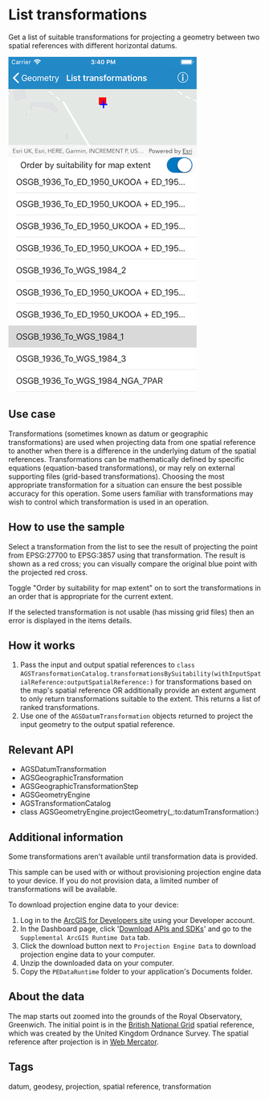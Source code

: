 # List transformations

Get a list of suitable transformations for projecting a geometry between two spatial references with different horizontal datums.

![Image of list transformations by suitability](list-transformations.png)

## Use case

Transformations (sometimes known as datum or geographic transformations) are used when projecting data from one spatial reference to another when there is a difference in the underlying datum of the spatial references. Transformations can be mathematically defined by specific equations (equation-based transformations), or may rely on external supporting files (grid-based transformations). Choosing the most appropriate transformation for a situation can ensure the best possible accuracy for this operation. Some users familiar with transformations may wish to control which transformation is used in an operation.

## How to use the sample

Select a transformation from the list to see the result of projecting the point from EPSG:27700 to EPSG:3857 using that transformation. The result is shown as a red cross; you can visually compare the original blue point with the projected red cross.

Toggle "Order by suitability for map extent" on to sort the transformations in an order that is appropriate for the current extent.

If the selected transformation is not usable (has missing grid files) then an error is displayed in the items details.

## How it works

1. Pass the input and output spatial references to `class AGSTransformationCatalog.transformationsBySuitability(withInputSpatialReference:outputSpatialReference:)` for transformations based on the map's spatial reference OR additionally provide an extent argument to only return transformations suitable to the extent. This returns a list of ranked transformations.
2. Use one of the `AGSDatumTransformation` objects returned to project the input geometry to the output spatial reference.

## Relevant API

* AGSDatumTransformation
* AGSGeographicTransformation
* AGSGeographicTransformationStep
* AGSGeometryEngine
* AGSTransformationCatalog
* class AGSGeometryEngine.projectGeometry(_:to:datumTransformation:)

## Additional information

Some transformations aren't available until transformation data is provided.

This sample can be used with or without provisioning projection engine data to your device. If you do not provision data, a limited number of transformations will be available.

To download projection engine data to your device:

1. Log in to the [ArcGIS for Developers site](https://developers.arcgis.com/sign-in/) using your Developer account.
2. In the Dashboard page, click '[Download APIs and SDKs](https://developers.arcgis.com/downloads/data)' and go to the `Supplemental ArcGIS Runtime Data` tab.
3. Click the download button next to `Projection Engine Data` to download projection engine data to your computer.
4. Unzip the downloaded data on your computer.
5. Copy the `PEDataRuntime` folder to your application's Documents folder.

## About the data

The map starts out zoomed into the grounds of the Royal Observatory, Greenwich. The initial point is in the [British National Grid](https://epsg.io/27700) spatial reference, which was created by the United Kingdom Ordnance Survey. The spatial reference after projection is in [Web Mercator](https://epsg.io/3857).

## Tags

datum, geodesy, projection, spatial reference, transformation
